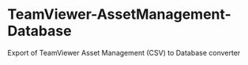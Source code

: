 # TeamViewer-AssetManagement-Database
Export of TeamViewer Asset Management (CSV) to Database converter
